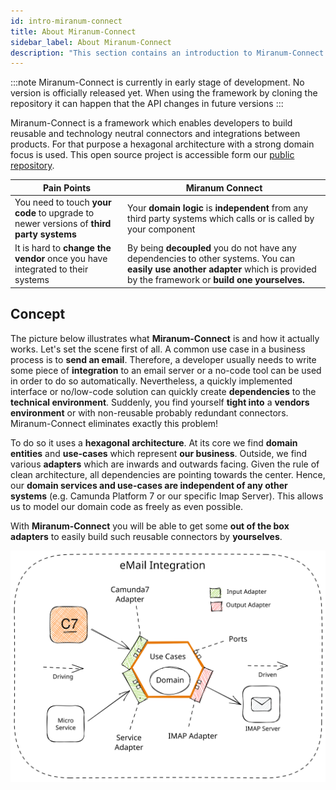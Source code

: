 ```yaml
---
id: intro-miranum-connect
title: About Miranum-Connect
sidebar_label: About Miranum-Connect  
description: "This section contains an introduction to Miranum-Connect."
---
```


:::note
Miranum-Connect is currently in early stage of development. No version is officially released yet. When using the framework
by cloning the repository it can happen that the API changes in future versions
:::

Miranum-Connect is a framework which enables developers to build reusable and technology neutral connectors and integrations
between products. For that purpose a hexagonal architecture with a strong domain focus is used. This open source project
is accessible form our [public repository](https://github.com/FlowSquad/miranum).

| **Pain Points**                                                                         | **Miranum Connect**                                                                                                                                                              |
|-----------------------------------------------------------------------------------------|----------------------------------------------------------------------------------------------------------------------------------------------------------------------------------|
| You need to touch **your code** to upgrade to newer versions of **third party systems** | Your **domain logic** is **independent** from any third party systems which calls or is called by your component                                                                 |
| It is hard to **change the vendor** once you have integrated to their systems           | By being **decoupled** you do not have any dependencies to other systems. You can **easily use another adapter** which is provided by the framework or **build one yourselves.** |


## Concept
The picture below illustrates what **Miranum-Connect** is and how it actually works. Let's set the scene first of all. 
A common use case in a business process is to **send an email**. Therefore, a developer usually needs to write some piece of
**integration** to an email server or a no-code tool can be used in order to do so automatically. Nevertheless, a quickly 
implemented interface or no/low-code solution can quickly create **dependencies** to the **technical environment**. Suddenly, 
you find yourself **tight into** a **vendors environment** or with non-reusable probably redundant connectors. 
Miranum-Connect eliminates exactly this problem! 

To do so it uses a **hexagonal architecture**. At its core we find **domain entities** and **use-cases** which represent **our business**. 
Outside, we find various **adapters** which are inwards and outwards facing. Given the rule of clean architecture, all dependencies 
are pointing towards the center. Hence, our **domain services and use-cases are independent of any other systems** (e.g. Camunda 
Platform 7 or our specific Imap Server). 
This allows us to model our domain code as freely as even possible. 

With **Miranum-Connect** you will be able to get some **out of the box adapters** to easily build such reusable connectors by **yourselves**. 


![Miranum-Connect example: Sending Mail](./references/img/miranum-connect-email.svg)